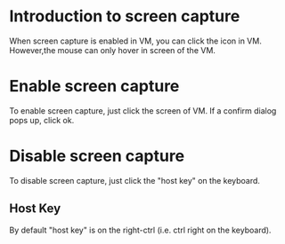 # Introduction to screen capture
When screen capture is enabled in VM, you can click the icon in VM. 
However,the mouse can only hover in screen of the VM.
# Enable screen capture
To enable screen capture, just click the screen of VM.
If a confirm dialog pops up, click ok.
# Disable screen capture
To disable screen capture, just click the "host key" on the keyboard.
## Host Key
By default "host key" is on the right-ctrl (i.e. ctrl right on the keyboard).

